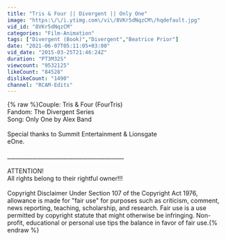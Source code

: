 ```yaml
---
title: "Tris & Four || Divergent || Only One"
image: "https:\/\/i.ytimg.com\/vi\/8VKr5dNqzCM\/hqdefault.jpg"
vid_id: "8VKr5dNqzCM"
categories: "Film-Animation"
tags: ["Divergent (Book)","Divergent","Beatrice Prior"]
date: "2021-06-07T05:11:05+03:00"
vid_date: "2015-03-25T21:46:24Z"
duration: "PT3M32S"
viewcount: "9532125"
likeCount: "84528"
dislikeCount: "1490"
channel: "RCAM-Edits"
---
```

{% raw %}Couple: Tris &amp; Four (FourTris)<br />Fandom: The Divergent Series<br />Song: Only One by Alex Band<br /><br />Special thanks to Summit Entertainment &amp; Lionsgate<br />eOne.<br /><br />__________________________________________<br /><br />ATTENTION!<br />All rights belong to their rightful owner!!!<br /><br />Copyright Disclaimer Under Section 107 of the Copyright Act 1976, allowance is made for &quot;fair use&quot; for purposes such as criticism, comment, news reporting, teaching, scholarship, and research. Fair use is a use permitted by copyright statute that might otherwise be infringing. Non-profit, educational or personal use tips the balance in favor of fair use.{% endraw %}
